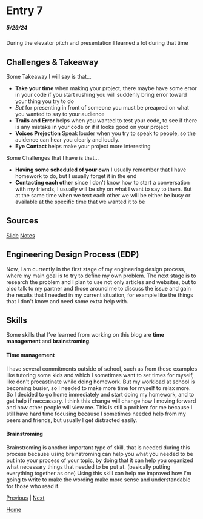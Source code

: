 # Entry 7
##### 5/29/24

During the elevator pitch and presentation I learned a lot during that time 

## Challenges & Takeaway 
Some Takeaway I will say is that...
- **Take your time** when making your project, there maybe have some error in your code if you start rushing you will suddenly bring error toward your thing you try to do
- *But* for presenting in front of someone you must be preapred on what you wanted to say to your audience 
- **Trails and Error** helps when you wanted to test your code, to see if there is any mistake in your code or if it looks good  on your project 
- **Voices Prejection** Speak louder when you try to speak to people, so the auidence can hear you clearly and loudly.
- **Eye Contact** helps make your project more interesting

Some Challenges that I have is that...
- **Having some scheduled of your own** I usually remember that I have homework to do, but I usually forget it in the end
- **Contacting each other** since I don't know how to start a conversation with my friends, I usually will be shy on what I want to say to them. But at the same time when we text each other we will be either be busy or available at the specific time that we wanted it to be

## 
## Sources
[Slide](https://aframe.io/docs/1.5.0/introduction/) 
[Notes](https://docs.google.com/document/d/1qdCM6ykvkgsnxTddkCY2FI0J_Dvq1qYLeNReNeyrYS8/edit)

## Engineering Design Process (EDP)
Now, I am currently in the first stage of my engineering design process, where my main goal is to try to define my own problem. The next stage is to research the problem and I plan to use not only articles and websites, but to also talk to my partner and those around me to discuss the issue and gain the results that I needed in my current situation, for example like the things that I don't know and need some extra help with.
## Skills

Some skills that I’ve learned from working on this blog are **time management** and **brainstroming**.

#### Time management

I have several commitments outside of school, such as from these examples like tutoring some kids and which I sometimes want to set times for myself, like don't procastinate while doing homework. But my workload at school is becoming busier, so I needed to make more time for myself to relax more. So I decided to go home immediately and start doing my homework, and to get help if neccassary. I think this change will change how I moving forward and how other people will view me. This is still a problem for me because I still have hard time focusing because I sometimes needed help from my peers and friends, but usually I get distracted easily.

#### Brainstroming

Brainstroming is another important type of skill, that is needed during this process because using brainstroming can help you what you needed to be put into your process of your topic, by doing that it can help you organized what necessary things that needed to be put at. (basically putting everything together as one) Using this skill can help me improved how I'm going to write to make the wording make more sense and understandable for those who read it.

[Previous](entry06.md) | [Next](entry08.md)

[Home](../README.md)
